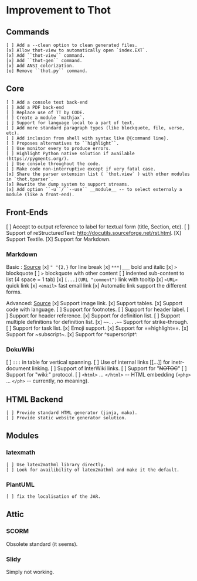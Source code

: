 # Improvement to Thot

## Commands

	[ ] Add a --clean option to clean generated files.
	[x] Allow thot-view to automatically open `index.EXT`.
	[x] Add ``thot-view`` command.
	[x] Add ``thot-gen`` command.  
	[x] Add ANSI colorization.
	[o] Remove ``thot.py`` command.  


## Core

	[ ] Add a console text back-end
	[ ] Add a PDF back-end
	[ ] Replace use of TT by CODE.
	[ ] Create a module `mathjax`.
	[ ] Support for language local to a part of text.
	[ ] Add more standard paragraph types (like blockquote, file, verse, etc).
	[ ] Add inclusion from shell with syntax like @{command line}.
	[ ] Proposes alternatives to ``highlight``.
 	[ ] Use monitor every to produce errors.
	[ ] Highlight Python native solution if available (https://pygments.org/).
	[ ] Use console throughout the code.
	[ ] Make code non-interruptive except if very fatal case.
	[x] Share the parser extension list ( `thot.view` ) with other modules in `thot.tparser`.
	[x] Rewrite the dump system to support streams.
	[x] Add option ``-u``/``--use`` __module__ -- to select externaly a module (like a front-end).


## Front-Ends

  [ ] Accept to output reference to label for textual form (title, Section, etc).
  [ ] Support of reStructuredText: http://docutils.sourceforge.net/rst.html.
  [X] Support Textile.
  [X] Support for Markdown.


### Markdown

Basic : [Source](https://www.markdownguide.org/basic-syntax/)
	[x] `" "{2,}` for line break
	[x] `***|___` bold and italic
	[x] `>` blockquote
	[ ] `>` blockquote with other content
	[ ] indented sub-content to list (4 space = 1 tab)
	[x] `[...](URL "comment")` link with tooltip
	[x] `<URL>` quick link
	[x] `<email>` fast email link
	[x] Automatic link support the different forms.

Advanced: [Source](https://www.markdownguide.org/extended-syntax/)
	[x] Support image link.
	[x] Support tables.
	[x] Support code with language.
	[ ] Support for footnotes.
	[ ] Support for header label.
	[ ] Support for header reference.
	[x] Support for definition list.
	[ ] Support multiple definitions for definition list.
	[x] `~~...~~` Support for strike-through.
	[ ] Support for task list.
	[x] Emoji support.
	[x] Support for ==highlight==.
	[x] Support for ~subscript~.
	[x] Support for ^superscript^.


### DokuWiki

  [ ] ``:::`` in table for vertical spanning.
  [ ] Use of internal links [[...]] for inetr-document linking.
  [ ] Support of InterWiki links.
  [ ] Support for "~~NOTOC~~"
  [ ] Support for "wiki:" protocol.
  [ ] ``<html>`` ... ``</html>`` -- HTML embedding (``<php>`` ... ``</ph>`` -- currently, no meaning).

## HTML Backend

	[ ] Provide standard HTML generator (jinja, mako).
	[ ] Provide static website generator solution.


## Modules

### latexmath

	[ ] Use latex2mathml library directly.
	[ ] Look for availibility of latex2mathml and make it the default.


### PlantUML

	[ ] fix the localisation of the JAR.


## Attic

### SCORM

Obsolete standard (it seems).

### Slidy

Simply not working.
